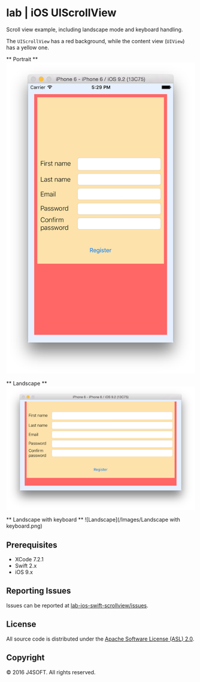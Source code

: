 # lab | iOS UIScrollView
Scroll view example, including landscape mode and keyboard handling.

The ```UIScrollView``` has a red background, while the content view (```UIView```) has a yellow one.


** Portrait **
![Portrait](/Images/Portrait.png)

** Landscape **
![Landscape](/Images/Landscape.png)

** Landscape with keyboard **
![Landscape](/Images/Landscape with keyboard.png)

## Prerequisites

- XCode 7.2.1
- Swift 2.x
- iOS 9.x

## Reporting Issues

Issues can be reported at [lab-ios-swift-scrollview/issues](lab-ios-swift-scrollview/issues).

## License

All source code is distributed under the [Apache Software License (ASL) 2.0](LICENSE).

## Copyright

© 2016 J4SOFT. All rights reserved.
